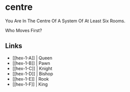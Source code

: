 # centre


You Are In The Centre 
Of A System 
Of At Least 
Six Rooms. 


Who Moves First?



## Links
- [[hex-1-A]] | Queen
- [[hex-1-B]] | Pawn
- [[hex-1-C]] | Knight
- [[hex-1-D]] | Bishop
- [[hex-1-E]] | Rook
- [[hex-1-F]] | King
